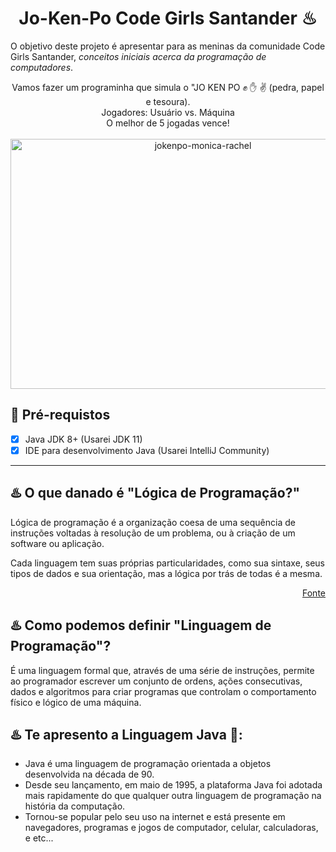 <h1 align="center">Jo-Ken-Po Code Girls Santander ♨</h1>

<p>O objetivo deste projeto é apresentar para as meninas da comunidade Code Girls Santander, <em>conceitos iniciais acerca da programação de computadores</em>. </p>
<p align="center">
Vamos fazer um programinha que simula o "JO KEN PO ✊ ✋ ✌ (pedra, papel e tesoura).<br>
Jogadores: Usuário vs. Máquina<br>
O melhor de 5 jogadas vence!<br><br>
    <img src="https://c.tenor.com/CACaU3WIOQYAAAAd/friends-monica-geller.gif" width="600" height="400" alt="jokenpo-monica-rachel">
</p>

<h2> 🛑 Pré-requistos </h2>

- [x] Java JDK 8+ (Usarei JDK 11)
- [x] IDE para desenvolvimento Java (Usarei IntelliJ Community)

<hr>

</p>
<h2>♨️ O que danado é "Lógica de Programação?"</h2>
<p>Lógica de programação é a organização coesa de uma sequência de instruções voltadas à resolução de um problema, ou à criação de um software ou aplicação.</p>
<p>Cada linguagem tem suas próprias particularidades, como sua sintaxe, seus tipos de dados e sua orientação, mas a lógica por trás de todas é a mesma.</p>
<p align="right"><a href="https://kenzie.com.br/blog/logica-de-programacao/">Fonte</a></p>

<h2>♨️ Como podemos definir "Linguagem de Programação"?</h2>
<p> É uma linguagem formal que, através de uma série de instruções, permite ao programador escrever um conjunto de ordens, ações consecutivas, dados e algoritmos para criar programas que controlam o comportamento físico e lógico de uma máquina.</p>


<h2>♨️ Te apresento a Linguagem Java 🖤:</h2>
<p>
    <ul>
        <li>Java é uma linguagem de programação orientada a objetos desenvolvida na década de 90.</li>
        <li>Desde seu lançamento, em maio de 1995, a plataforma Java foi adotada mais rapidamente do que qualquer outra
        linguagem de programação na história da computação.</li>
        <li>Tornou-se popular pelo seu uso na internet e está presente em navegadores, programas e jogos de computador, celular,
        calculadoras, e etc...</li>
    </ul>
</p>





